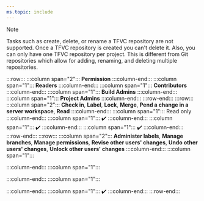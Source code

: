 ```yaml
---
ms.topic: include
---
```


> [!NOTE]  
> Tasks such as create, delete, or rename a TFVC repository are not supported. Once a TFVC repository is created you can't delete it. Also, you can only have one TFVC repository per project. This is different from Git repositories which allow for adding, renaming, and deleting multiple repositories. 


:::row:::
   :::column span="2":::
      **Permission** 
   :::column-end:::
   :::column span="1":::
     **Readers**
   :::column-end:::
   :::column span="1":::
     **Contributors**
   :::column-end:::
   :::column span="1":::
     **Build Admins**
   :::column-end:::
   :::column span="1":::
     **Project Admins**
   :::column-end:::
:::row-end:::
:::row:::
   :::column span="2":::
      **Check in**, **Label**, **Lock**, **Merge**, **Pend a change in a server workspace**, **Read**
   :::column-end:::
   :::column span="1":::
      Read only
   :::column-end:::
   :::column span="1":::
      ✔️
   :::column-end:::
   :::column span="1":::
      ✔️
   :::column-end:::
   :::column span="1":::
      ✔️
   :::column-end:::
:::row-end:::
:::row:::
   :::column span="2":::
      **Administer labels**, **Manage branches**, **Manage permissions**, **Revise other users' changes**, **Undo other users' changes**, **Unlock other users' changes** 
   :::column-end:::
   :::column span="1":::
      
   :::column-end:::
   :::column span="1":::
      
   :::column-end:::
   :::column span="1":::
      
   :::column-end:::
   :::column span="1":::
      ✔️
   :::column-end:::
:::row-end:::

